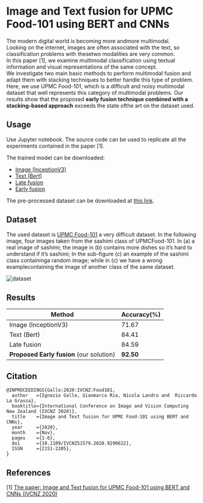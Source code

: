 # Image and Text fusion for UPMC Food-101 using BERT and CNNs
The  modern  digital  world  is  becoming  more  andmore  multimodal.  
Looking  on  the  internet,  images  are  often associated  with  the  text,  so  classification  problems  with  thesetwo  modalities  are  very  common.  
In  this  paper [1],  we  examine multimodal  classification  using  textual  information  and  visual representations  of  the  same  concept.  
We  investigate  two  main basic methods to perform multimodal fusion and adapt them with stacking techniques to better handle this type of problem. 
Here, we use UPMC Food-101, which is a difficult and noisy multimodal dataset that well represents this category of multimodal problems.
Our   results   show   that   the   proposed   **early   fusion   technique combined  with  a  stacking-based  approach**  exceeds  the  state  ofthe  art  on the  dataset used.

## Usage
Use Jupyter notebook.
The source code can be used to replicate all the experiments contained in the paper [1].

The trained model can be downloaded:
* [Image (InceptionV3)](https://github.com/artelab/Image-and-Text-fusion-for-UPMC-Food-101-using-BERT-and-CNNs/releases/download/1/inception_model_weights_0.72.hdf5)
* [Text (Bert)](https://github.com/artelab/Image-and-Text-fusion-for-UPMC-Food-101-using-BERT-and-CNNs/releases/download/1/BERT_LSTM_weights_0.84.hdf5)
* [Late fusion](https://github.com/artelab/Image-and-Text-fusion-for-UPMC-Food-101-using-BERT-and-CNNs/releases/download/1/late_fusion_weights_0.85.hdf5)
* [Early fusion](https://github.com/artelab/Image-and-Text-fusion-for-UPMC-Food-101-using-BERT-and-CNNs/releases/download/1/early_fusion_weights_0.92.hdf5)

The pre-processed dataset can be downloaded at [this link](https://www.kaggle.com/gianmarco96/upmcfood101).

## Dataset
The used dataset is [UPMC Food-101](http://visiir.lip6.fr/explore) a very difficult dataset.
In the following image, four images taken from the sashimi class of UPMCFood-101. 
In (a) a real image of sashimi; 
the image in (b) contains more dishes so it’s hard to understand if it’s sashimi;
In the sub-figure (c) an example of the sashimi class containinga random image; 
while in (c) we have a wrong examplecontaining the image of another class of the same dataset.

![dataset](imgs/food101.png)

## Results
| Method | Accuracy(%) |
| ---      |  ------  |
| Image (InceptionV3)   | 71.67 | 
| Text (Bert) | 84.41 | 
| Late fusion   | 84.59 | 
| **Proposed Early fusion** (our solution)   | **92.50** | 

## Citation
```
@INPROCEEDINGS{Gallo:2020:IVCNZ:Food101, 
  author   ={Ignazio Gallo, Gianmarco Ria, Nicola Landro and  Riccardo La Grassa}, 
  booktitle={International Conference on Image and Vision Computing New Zealand (IVCNZ 2020)}, 
  title    ={Image and Text fusion for UPMC Food-101 using BERT and CNNs}, 
  year     ={2020}, 
  month    ={Nov},
  pages    ={1-6},
  doi      ={10.1109/IVCNZ51579.2020.9290622}, 
  ISSN     ={2151-2205}, 
}
```

## References
[1] [The paper: Image and Text fusion for UPMC Food-101 using BERT and CNNs (IVCNZ 2020)](http://artelab.dista.uninsubria.it/res/research/papers/2020/2020-IVCNZ-Gallo-Food101.pdf)

